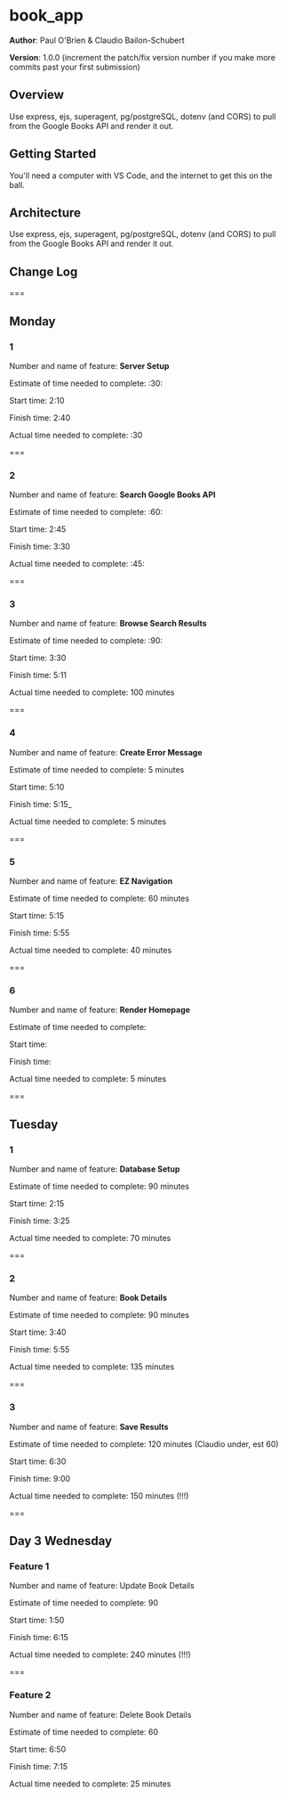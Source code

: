 # book_app

**Author**: Paul O'Brien & Claudio Bailon-Schubert

**Version**: 1.0.0 (increment the patch/fix version number if you make more commits past your first submission)

## Overview

Use express, ejs, superagent, pg/postgreSQL, dotenv (and CORS) to pull from the Google Books API and render it out.

## Getting Started

You'll need a computer with VS Code, and the internet to get this on the ball.

## Architecture

Use express, ejs, superagent, pg/postgreSQL, dotenv (and CORS) to pull from the Google Books API and render it out.

## Change Log
<!-- Use this area to document the iterative changes made to your application as each feature is successfully implemented. Use time stamps. Here's an examples:

01-01-2001 4:59pm - Application now has a fully-functional express server, with GET and POST routes for the book resource.

## Credits and Collaborations
<!-- Give credit (and a link) to other people or resources that helped you build this application. -->

===
## Monday
### 1

Number and name of feature: __Server Setup__

Estimate of time needed to complete: :30:

Start time: 2:10

Finish time: 2:40

Actual time needed to complete: :30

===
### 2

Number and name of feature: __Search Google Books API__

Estimate of time needed to complete: :60:

Start time: 2:45

Finish time: 3:30

Actual time needed to complete: :45:

===
### 3

Number and name of feature: __Browse Search Results__

Estimate of time needed to complete: :90:

Start time: 3:30

Finish time: 5:11

Actual time needed to complete: 100 minutes

===
### 4

Number and name of feature: __Create Error Message__

Estimate of time needed to complete: 5 minutes

Start time: 5:10

Finish time: 5:15_

Actual time needed to complete: 5 minutes

===
### 5

Number and name of feature: __EZ Navigation__

Estimate of time needed to complete: 60 minutes

Start time: 5:15

Finish time: 5:55

Actual time needed to complete: 40 minutes

===
### 6

Number and name of feature: __Render Homepage__

Estimate of time needed to complete: 

Start time: 

Finish time: 

Actual time needed to complete: 5 minutes

===
## Tuesday

### 1

Number and name of feature: __Database Setup__

Estimate of time needed to complete: 90 minutes

Start time: 2:15

Finish time: 3:25

Actual time needed to complete: 70 minutes

===

### 2

Number and name of feature: __Book Details__

Estimate of time needed to complete: 90 minutes

Start time: 3:40

Finish time: 5:55

Actual time needed to complete: 135 minutes

===

### 3

Number and name of feature: __Save Results__

Estimate of time needed to complete: 120 minutes (Claudio under, est 60)

Start time: 6:30

Finish time: 9:00

Actual time needed to complete: 150 minutes (!!!)

===
## Day 3 Wednesday

### Feature 1

Number and name of feature: Update Book Details

Estimate of time needed to complete: 90

Start time: 1:50

Finish time: 6:15

Actual time needed to complete: 240 minutes (!!!)

===

### Feature 2

Number and name of feature: Delete Book Details

Estimate of time needed to complete: 60

Start time: 6:50

Finish time: 7:15

Actual time needed to complete: 25 minutes
